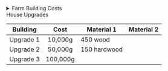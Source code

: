 <details><summary>Farm Building Costs</summary>
<p>
  
  | Building | Cost | Material 1 | Material 2 | Material 3 |
  | --- |:---:| --- | --- | --- |
  | Barn | 6,000g | 350 wood | 150 stone |  
  | Big Barn | 12,000g | 450 wood | 200 stone |  
  | Delux Barn | 25,000g | 550 wood | 300 stone |  
  | Coop | 4,000g | 300 wood | 100 stone |  
  | Big Coop | 10,000g | 400 wood | 150 stone |  
  | Deluxe Coop | 20,000g | 500 wood | 200 stone |  
  | Fish Pond | 5,000g | 200 stone | 5 seaweed | 5 green algae |  
  | Shed | 15,000g | 300 wood |  
  | Big Shed | 20,000g | 550 wood | 300 stone |  
  | Slime Hutch | 10,000g | 500 stone | 10 refined quartz | 1 iridium bar |  
  | Stable | 10,000g | 100 hardwood | 5 iron bar | 
  
</p>
</details

#### House Upgrades
| Building | Cost | Material 1 | Material 2 |
| --- |:---:| --- | --- |
| Upgrade 1 | 10,000g | 450 wood |  
| Upgrade 2 | 50,000g | 150 hardwood |  
| Upgrade 3 | 100,000g |  
